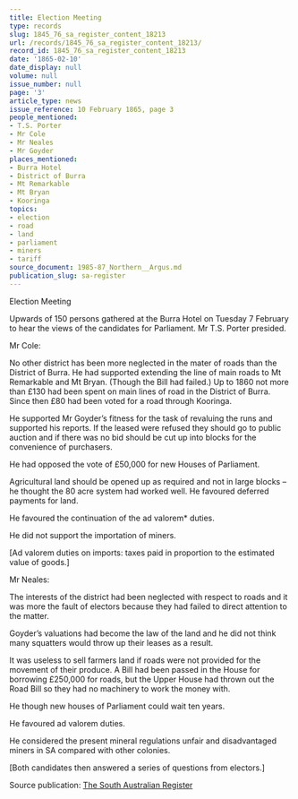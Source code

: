 ```yaml
---
title: Election Meeting
type: records
slug: 1845_76_sa_register_content_18213
url: /records/1845_76_sa_register_content_18213/
record_id: 1845_76_sa_register_content_18213
date: '1865-02-10'
date_display: null
volume: null
issue_number: null
page: '3'
article_type: news
issue_reference: 10 February 1865, page 3
people_mentioned:
- T.S. Porter
- Mr Cole
- Mr Neales
- Mr Goyder
places_mentioned:
- Burra Hotel
- District of Burra
- Mt Remarkable
- Mt Bryan
- Kooringa
topics:
- election
- road
- land
- parliament
- miners
- tariff
source_document: 1985-87_Northern__Argus.md
publication_slug: sa-register
---
```


Election Meeting

Upwards of 150 persons gathered at the Burra Hotel on Tuesday 7 February to hear the views of the candidates for Parliament.  Mr T.S. Porter presided.

Mr Cole:

No other district has been more neglected in the mater of roads than the District of Burra.  He had supported extending the line of main roads to Mt Remarkable and Mt Bryan. (Though the Bill had failed.)  Up to 1860 not more than £130 had been spent on main lines of road in the District of Burra.  Since then £80 had been voted for a road through Kooringa.

He supported Mr Goyder’s fitness for the task of revaluing the runs and supported his reports.  If the leased were refused they should go to public auction and if there was no bid should be cut up into blocks for the convenience of purchasers.

He had opposed the vote of £50,000 for new Houses of Parliament.

Agricultural land should be opened up as required and not in large blocks – he thought the 80 acre system had worked well.  He favoured deferred payments for land.

He favoured the continuation of the ad valorem* duties.

He did not support the importation of miners.

[Ad valorem duties on imports: taxes paid in proportion to the estimated value of goods.]

Mr Neales:

The interests of the district had been neglected with respect to roads and it was more the fault of electors because they had failed to direct attention to the matter.

Goyder’s valuations had become the law of the land and he did not think many squatters would throw up their leases as a result.

It was useless to sell farmers land if roads were not provided for the movement of their produce.  A Bill had been passed in the House for borrowing £250,000 for roads, but the Upper House had thrown out the Road Bill so they had no machinery to work the money with.

He though new houses of Parliament could wait ten years.

He favoured ad valorem duties.

He considered the present mineral regulations unfair and disadvantaged miners in SA compared with other colonies.

[Both candidates then answered a series of questions from electors.]

Source publication: [The South Australian Register](/publications/sa-register/)
